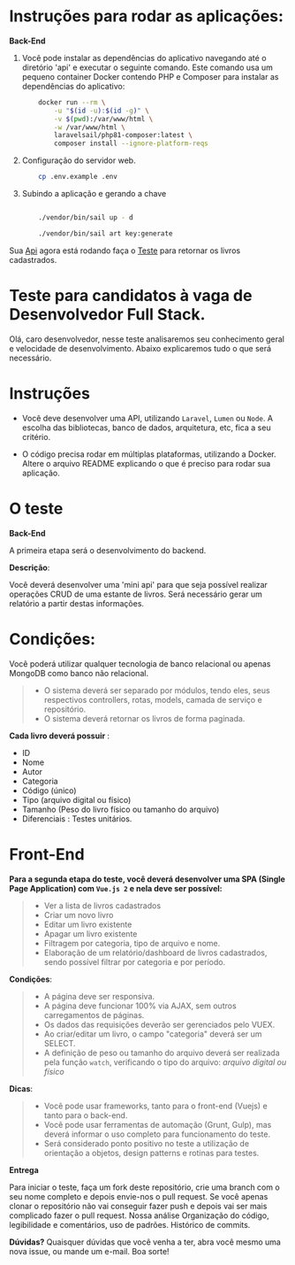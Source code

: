 # Instruções para rodar as aplicações:

**Back-End**
1. Você pode instalar as dependências do aplicativo navegando até o diretório 'api' e executar o seguinte comando. Este comando usa um pequeno container Docker contendo PHP e Composer para instalar as dependências do aplicativo:

    ```bash
        docker run --rm \
            -u "$(id -u):$(id -g)" \
            -v $(pwd):/var/www/html \
            -w /var/www/html \
            laravelsail/php81-composer:latest \
            composer install --ignore-platform-reqs
    ```
2. Configuração do servidor web.

    ```bash
        cp .env.example .env
    ```
3. Subindo a aplicação e gerando a chave
    ```bash

        ./vendor/bin/sail up - d

        ./vendor/bin/sail art key:generate
    ```

Sua [Api](http://localhost) agora está rodando faça o [Teste](http://localhost/api/v1/livros) para retornar os livros cadastrados.



# Teste para candidatos à vaga de Desenvolvedor Full Stack.

Olá, caro desenvolvedor, nesse teste analisaremos seu conhecimento geral e velocidade de desenvolvimento. Abaixo explicaremos tudo o que será necessário.

# Instruções
- Você deve desenvolver uma API, utilizando `Laravel`, `Lumen` ou `Node`.
A escolha das bibliotecas, banco de dados, arquitetura, etc, fica a seu critério.

- O código precisa rodar em múltiplas plataformas, utilizando a Docker.
Altere o arquivo README explicando o que é preciso para rodar sua aplicação.

# O teste

**Back-End**

A primeira etapa será o desenvolvimento do backend.

**Descrição**:

Você deverá desenvolver uma 'mini api' para que seja possível realizar operações CRUD de uma estante de livros.
Será necessário gerar um relatório a partir destas informações.

# Condições:
Você poderá utilizar qualquer tecnologia de banco relacional ou apenas MongoDB como banco não relacional.
> - O sistema deverá ser separado por módulos, tendo eles, seus respectivos controllers, rotas, models, camada de serviço e repositório.
> - O sistema deverá retornar os livros de forma paginada.

**Cada livro deverá possuir** :
- ID
- Nome
- Autor
- Categoria
- Código (único)
- Tipo (arquivo digital ou físico)
- Tamanho (Peso do livro físico ou tamanho do arquivo)
- Diferenciais : Testes unitários.

# Front-End
**Para a segunda etapa do teste, você deverá desenvolver uma SPA (Single Page Application) com `Vue.js 2` e nela deve ser possível:**
> - Ver a lista de livros cadastrados
> - Criar um novo livro
> - Editar um livro existente
> - Apagar um livro existente
> - Filtragem por categoria, tipo de arquivo e nome.
> - Elaboração de um relatório/dashboard de livros cadastrados, sendo possível filtrar por categoria e por período.

**Condições**:
> - A página deve ser responsiva.
> - A página deve funcionar 100% via AJAX, sem outros carregamentos de páginas.
> - Os dados das requisições deverão ser gerenciados pelo VUEX.
> - Ao criar/editar um livro, o campo "categoria" deverá ser um SELECT.
> - A definição de peso ou tamanho do arquivo deverá ser realizada pela função `watch`, verificando o tipo do arquivo: *arquivo digital ou físico*

**Dicas**:
> - Você pode usar frameworks, tanto para o front-end (Vuejs) e tanto para o back-end.
> - Você pode usar ferramentas de automação (Grunt, Gulp), mas deverá informar o uso completo para funcionamento do teste.
> - Será considerado ponto positivo no teste a utilização de orientação a objetos, design patterns e rotinas para testes.

**Entrega**

Para iniciar o teste, faça um fork deste repositório, crie uma branch com o seu nome completo e depois envie-nos o pull request. Se você apenas clonar o repositório não vai conseguir fazer push e depois vai ser mais complicado fazer o pull request.
Nossa análise
Organização do código, legibilidade e comentários, uso de padrões.
Histórico de commits.

**Dúvidas?**
Quaisquer dúvidas que você venha a ter, abra você mesmo uma nova issue, ou mande um e-mail.
Boa sorte!

